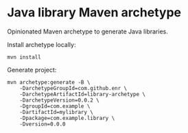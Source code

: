 
# Java library Maven archetype

Opinionated Maven archetype to generate Java libraries.

Install archetype locally:

```
mvn install
```

Generate project:

```
mvn archetype:generate -B \
    -DarchetypeGroupId=com.github.enr \
    -DarchetypeArtifactId=library-archetype \
    -DarchetypeVersion=0.0.2 \
    -DgroupId=com.example \
    -DartifactId=mylibrary \
    -Dpackage=com.example.library \
    -Dversion=0.0.0
```
